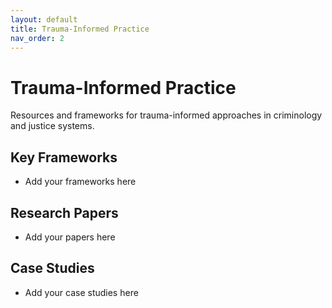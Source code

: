 ```yaml
---
layout: default
title: Trauma-Informed Practice
nav_order: 2
---
```


# Trauma-Informed Practice

Resources and frameworks for trauma-informed approaches in criminology and justice systems.

## Key Frameworks
- Add your frameworks here

## Research Papers
- Add your papers here

## Case Studies
- Add your case studies here
